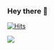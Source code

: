 ### Hey there 👋 

 

[![Hits](https://hits.seeyoufarm.com/api/count/incr/badge.svg?url=https%3A%2F%2Fgithub.com%2Fyou-think-you-are-special&count_bg=%2322272E&title_bg=%23347D39&icon=&icon_color=%23FFFFFF&title=Profile+views&edge_flat=false)](https://hits.seeyoufarm.com)

<a href="https://www.linkedin.com/in/sanderli/">
  <img align="centre" src="https://github-readme-stats.vercel.app/api?username=you-think-you-are-special&show_icons=true&count_private=true&include_all_commits=true&cache_seconds=1800&hide_title=true&hide=contribs,issues&hide_border=true&border_radius=5&bg_color=FFFFFF&icon_color=22272E&text_color=22272E&title_color=22272E&hide_rank=true"/>
</a>



<!--
**you-think-you-are-special/you-think-you-are-special** is a ✨ _special_ ✨ repository because its `README.md` (this file) appears on your GitHub profile.

Here are some ideas to get you started:

- 🔭 I’m currently working on ...
- 🌱 I’m currently learning ...
- 👯 I’m looking to collaborate on ...
- 🤔 I’m looking for help with ...
- 💬 Ask me about ...
- 📫 How to reach me: ...
- 😄 Pronouns: ...
- ⚡ Fun fact: ...
-->
